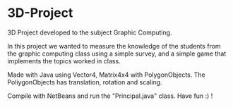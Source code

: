 # 3D-Project
3D Project developed to the subject Graphic Computing.

In this project we wanted to measure the knowledge of the students from the graphic computing class using a simple survey, and a simple game that implements the topics worked in class.

Made with Java using Vector4, Matrix4x4 with PolygonObjects. The PoliygonObjects has translation, rotation and scaling.

Compile with NetBeans and run the "Principal.java" class. Have fun :) !
